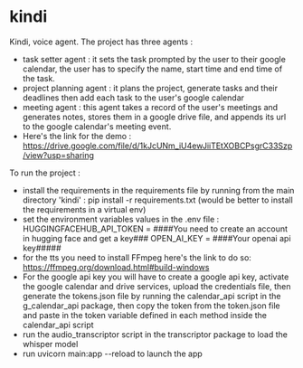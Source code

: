 # kindi
Kindi, voice agent.
The project has three agents :
- task setter agent : it sets the task prompted by the user to their google calendar, the user has to specify the name, start time and end time of the task.
- project planning agent : it plans the project, generate tasks and their deadlines then add each task to the user's google calendar
- meeting agent : this agent takes a record of the user's meetings and generates notes, stores them in a google drive file, and appends its url to the google calendar's meeting event.
- Here's the link for the demo : https://drive.google.com/file/d/1kJcUNm_iU4ewJiiTEtXOBCPsgrC33Szp/view?usp=sharing 

To run the project :
- install the requirements in the requirements file by running from the main directory 'kindi' : pip install -r requirements.txt (would be better to install the requirements in a virtual env)
- set the environment variables values in the .env file :
HUGGINGFACEHUB_API_TOKEN = ####You need to create an account in hugging face and get a key###
OPEN_AI_KEY = ####Your openai api key#####
- for the tts you need to install FFmpeg here's the link to do so:
https://ffmpeg.org/download.html#build-windows 
- For the google api key you will have to create a google api key, activate the google calendar and drive services, upload the credentials file, then generate the tokens.json file by running the calendar_api script in the g_calendar_api package, then copy the token from the token.json file and paste in the token variable defined in each method inside the calendar_api script
- run the audio_transcriptor script in the transcriptor package to load the whisper model
- run uvicorn main:app --reload to launch the app




